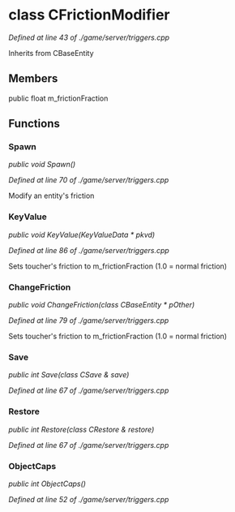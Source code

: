 # class CFrictionModifier

*Defined at line 43 of ./game/server/triggers.cpp*

Inherits from CBaseEntity



## Members

public float m_frictionFraction



## Functions

### Spawn

*public void Spawn()*

*Defined at line 70 of ./game/server/triggers.cpp*

 Modify an entity's friction

### KeyValue

*public void KeyValue(KeyValueData * pkvd)*

*Defined at line 86 of ./game/server/triggers.cpp*

 Sets toucher's friction to m_frictionFraction (1.0 = normal friction)

### ChangeFriction

*public void ChangeFriction(class CBaseEntity * pOther)*

*Defined at line 79 of ./game/server/triggers.cpp*

 Sets toucher's friction to m_frictionFraction (1.0 = normal friction)

### Save

*public int Save(class CSave & save)*

*Defined at line 67 of ./game/server/triggers.cpp*

### Restore

*public int Restore(class CRestore & restore)*

*Defined at line 67 of ./game/server/triggers.cpp*

### ObjectCaps

*public int ObjectCaps()*

*Defined at line 52 of ./game/server/triggers.cpp*




